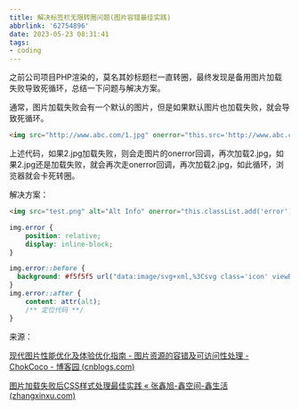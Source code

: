 ```yaml
---
title: 解决标签栏无限转圈问题(图片容错最佳实践)
abbrlink: '62754896'
date: 2023-05-23 08:31:41
tags:
- coding
---
```

之前公司项目PHP渲染的，莫名其妙标题栏一直转圈，最终发现是备用图片加载失败导致死循环，总结一下问题与解决方案。


通常，图片加载失败会有一个默认的图片，但是如果默认图片也加载失败，就会导致死循环。
```html
<img src="http://www.abc.com/1.jpg" onerror="this.src='http://www.abc.com/2.jpg'">
```
上述代码，如果2.jpg加载失败，则会走图片的onerror回调，再次加载2.jpg，如果2.jpg还是加载失败，就会再次走onerror回调，再次加载2.jpg，如此循环，浏览器就会卡死转圈。

解决方案：
```html
<img src="test.png" alt="Alt Info" onerror="this.classList.add('error');">
```
```css
img.error {
    position: relative;
    display: inline-block;
}

img.error::before {
  background: #f5f5f5 url("data:image/svg+xml,%3Csvg class='icon' viewBox='0 0 1024 1024' xmlns='http://www.w3.org/2000/svg' width='200' height='200'%3E%3Cpath d='M304.128 456.192c48.64 0 88.064-39.424 88.064-88.064s-39.424-88.064-88.064-88.064-88.064 39.424-88.064 88.064 39.424 88.064 88.064 88.064zm0-116.224c15.36 0 28.16 12.288 28.16 28.16s-12.288 28.16-28.16 28.16-28.16-12.288-28.16-28.16 12.288-28.16 28.16-28.16z' fill='%23e6e6e6'/%3E%3Cpath d='M887.296 159.744H136.704C96.768 159.744 64 192 64 232.448v559.104c0 39.936 32.256 72.704 72.704 72.704h198.144L500.224 688.64l-36.352-222.72 162.304-130.56-61.44 143.872 92.672 214.016-105.472 171.008h335.36C927.232 864.256 960 832 960 791.552V232.448c0-39.936-32.256-72.704-72.704-72.704zm-138.752 71.68v.512H857.6c16.384 0 30.208 13.312 30.208 30.208v399.872L673.28 408.064l75.264-176.64zM304.64 792.064H165.888c-16.384 0-30.208-13.312-30.208-30.208v-9.728l138.752-164.352 104.96 124.416-74.752 79.872zm81.92-355.84l37.376 228.864-.512.512-142.848-169.984c-3.072-3.584-9.216-3.584-12.288 0L135.68 652.8V262.144c0-16.384 13.312-30.208 30.208-30.208h474.624L386.56 436.224zm501.248 325.632c0 16.896-13.312 30.208-29.696 30.208H680.96l57.344-93.184-87.552-202.24 7.168-7.68 229.888 272.896z' fill='%23e6e6e6'/%3E%3C/svg%3E") no-repeat center / 50% 50%;
}
img.error::after {
    content: attr(alt);
    /** 定位代码 **/
}
```
来源：

[现代图片性能优化及体验优化指南 - 图片资源的容错及可访问性处理 - ChokCoco - 博客园 (cnblogs.com)](https://www.cnblogs.com/coco1s/p/17202234.html)

[图片加载失败后CSS样式处理最佳实践 « 张鑫旭-鑫空间-鑫生活 (zhangxinxu.com)](https://www.zhangxinxu.com/wordpress/2020/10/css-style-image-load-fail/)

